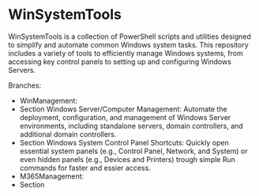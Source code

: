 # WinSystemTools
WinSystemTools is a collection of PowerShell scripts and utilities designed to simplify and automate common Windows system tasks. This repository includes a variety of tools to efficiently manage Windows systems, from accessing key control panels to setting up and configuring Windows Servers.
 
Branches:
- WinManagement:
- Section Windows Server/Computer Management: Automate the deployment, configuration, and management of Windows Server environments, including standalone servers, domain controllers, and additional domain controllers.
- Section Windows System Control Panel Shortcuts: Quickly open essential system panels (e.g., Control Panel, Network, and  System) or even hidden panels (e.g., Devices and Printers) trough simple Run commands for faster and essier access.
- M365Management:
- Section
